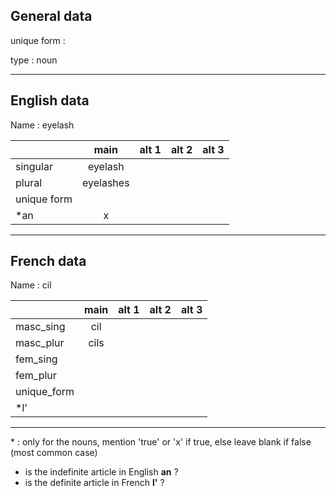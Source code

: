 ## General data

unique form :

type : noun

---

## English data

Name : eyelash

|             |   main    | alt 1 | alt 2 | alt 3 |
| :---------- | :-------: | :---: | :---: | ----- |
| singular    |  eyelash  |       |       |       |
| plural      | eyelashes |       |       |       |
| unique form |           |       |       |       |
| \*an        |     x     |       |       |       |

---

## French data

Name : cil

|             | main | alt 1 | alt 2 | alt 3 |
| :---------- | :--: | :---: | :---: | :---: |
| masc_sing   | cil  |       |       |       |
| masc_plur   | cils |       |       |       |
| fem_sing    |      |       |       |       |
| fem_plur    |      |       |       |       |
| unique_form |      |       |       |       |
| \*l'        |      |       |       |       |

---

\* : only for the nouns, mention 'true' or 'x' if true, else leave blank if false (most common case)

- is the indefinite article in English **an** ?
- is the definite article in French **l'** ?
